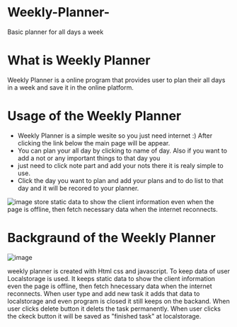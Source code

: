 # Weekly-Planner-
Basic planner for all days a week
# What is Weekly Planner
Weekly Planner is a online program that provides user to plan their all days in a week and save it in the online platform.
# Usage of the Weekly Planner
* Weekly Planner is a simple wesite so you just need internet :) After clicking the link below the main page will be appear.
* You can plan your all day by clicking to name of day. Also if you want to add a not or any important things to that day you
* just need to click note part and add your nots there it is realy simple to use.
* Click the day you want to plan and add your plans and to do list to that day and it will be recored to your planner.


![image](https://github.com/Meroby113/Weekly-Planner-/assets/91911696/ace4683c-08bc-46a0-ba08-4db01af250a2)
store static data to show the client information even when the page is offline, then fetch necessary data when the internet reconnects.
# Backgraund of the Weekly Planner
![image](https://github.com/Meroby113/Weekly-Planner-/assets/91911696/67e8e6c2-e92b-4199-9728-6179222b4ad8)

weekly planner is created with Html css and javascript. To keep data of user Localstorage is used. It keeps static data to show the client information even the page is offline, then fetch hnecessary data when the internet reconnects. When user type and add new task it adds that data to localstorage and even program is closed it still keeps on the backand. When user clicks delete button it delets the task permanently. When user clicks the ckeck button it will be saved as "finished task" at localstorage.

